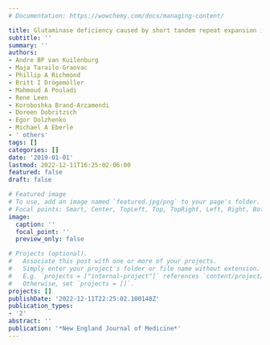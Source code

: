 ```yaml
---
# Documentation: https://wowchemy.com/docs/managing-content/

title: Glutaminase deficiency caused by short tandem repeat expansion in GLS
subtitle: ''
summary: ''
authors:
- Andre BP van Kuilenburg
- Maja Tarailo-Graovac
- Phillip A Richmond
- Britt I Drögemöller
- Mahmoud A Pouladi
- Rene Leen
- Koroboshka Brand-Arzamendi
- Doreen Dobritzsch
- Egor Dolzhenko
- Michael A Eberle
- ' others'
tags: []
categories: []
date: '2019-01-01'
lastmod: 2022-12-11T16:25:02-06:00
featured: false
draft: false

# Featured image
# To use, add an image named `featured.jpg/png` to your page's folder.
# Focal points: Smart, Center, TopLeft, Top, TopRight, Left, Right, BottomLeft, Bottom, BottomRight.
image:
  caption: ''
  focal_point: ''
  preview_only: false

# Projects (optional).
#   Associate this post with one or more of your projects.
#   Simply enter your project's folder or file name without extension.
#   E.g. `projects = ["internal-project"]` references `content/project/deep-learning/index.md`.
#   Otherwise, set `projects = []`.
projects: []
publishDate: '2022-12-11T22:25:02.100148Z'
publication_types:
- '2'
abstract: ''
publication: '*New England Journal of Medicine*'
---
```

